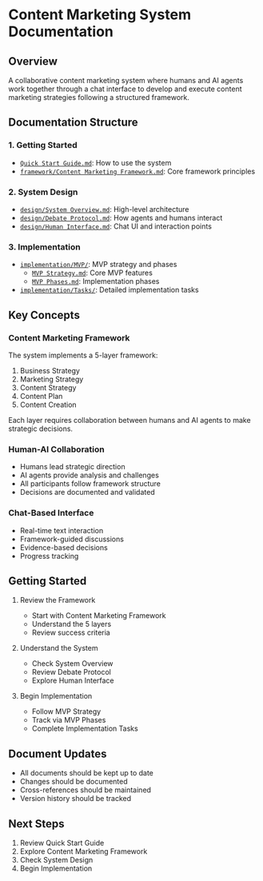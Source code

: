 # Content Marketing System Documentation

## Overview
A collaborative content marketing system where humans and AI agents work together through a chat interface to develop and execute content marketing strategies following a structured framework.

## Documentation Structure

### 1. Getting Started
- [`Quick Start Guide.md`](./Quick%20Start%20Guide.md): How to use the system
- [`framework/Content Marketing Framework.md`](./framework/Content%20Marketing%20Framework.md): Core framework principles

### 2. System Design
- [`design/System Overview.md`](./design/System%20Overview.md): High-level architecture
- [`design/Debate Protocol.md`](./design/Debate%20Protocol.md): How agents and humans interact
- [`design/Human Interface.md`](./design/Human%20Interface.md): Chat UI and interaction points

### 3. Implementation
- [`implementation/MVP/`](./implementation/MVP/): MVP strategy and phases
  * [`MVP Strategy.md`](./implementation/MVP/MVP%20Strategy.md): Core MVP features
  * [`MVP Phases.md`](./implementation/MVP/MVP%20Phases.md): Implementation phases
- [`implementation/Tasks/`](./implementation/Tasks/): Detailed implementation tasks

## Key Concepts

### Content Marketing Framework
The system implements a 5-layer framework:
1. Business Strategy
2. Marketing Strategy
3. Content Strategy
4. Content Plan
5. Content Creation

Each layer requires collaboration between humans and AI agents to make strategic decisions.

### Human-AI Collaboration
- Humans lead strategic direction
- AI agents provide analysis and challenges
- All participants follow framework structure
- Decisions are documented and validated

### Chat-Based Interface
- Real-time text interaction
- Framework-guided discussions
- Evidence-based decisions
- Progress tracking

## Getting Started

1. Review the Framework
   - Start with Content Marketing Framework
   - Understand the 5 layers
   - Review success criteria

2. Understand the System
   - Check System Overview
   - Review Debate Protocol
   - Explore Human Interface

3. Begin Implementation
   - Follow MVP Strategy
   - Track via MVP Phases
   - Complete Implementation Tasks

## Document Updates
- All documents should be kept up to date
- Changes should be documented
- Cross-references should be maintained
- Version history should be tracked

## Next Steps
1. Review Quick Start Guide
2. Explore Content Marketing Framework
3. Check System Design
4. Begin Implementation
